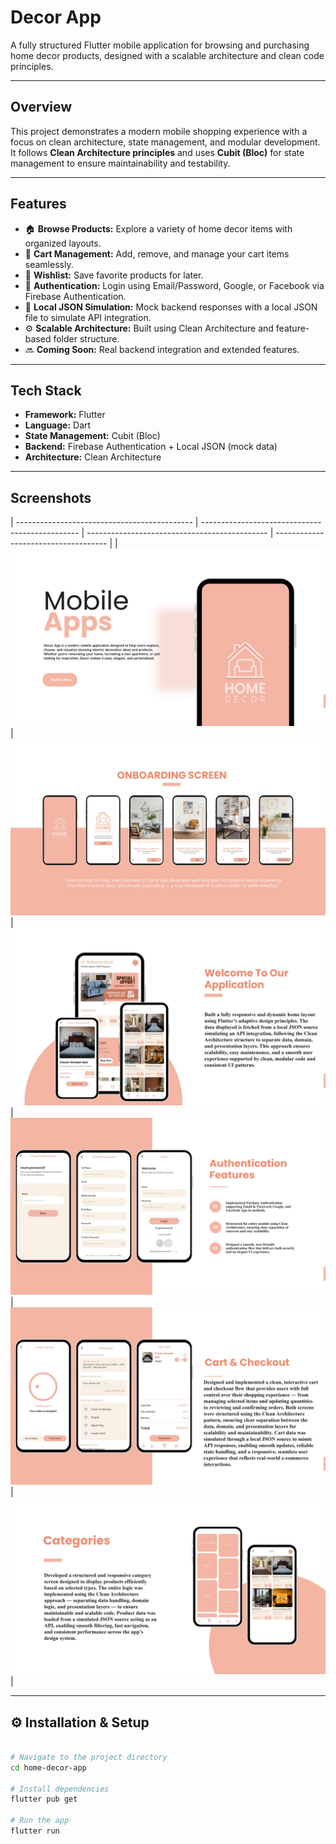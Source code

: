 # Decor App

A fully structured Flutter mobile application for browsing and purchasing home decor products, designed with a scalable architecture and clean code principles.

---

## Overview

This project demonstrates a modern mobile shopping experience with a focus on clean architecture, state management, and modular development.  
It follows **Clean Architecture principles** and uses **Cubit (Bloc)** for state management to ensure maintainability and testability.

---

## Features

- 🏠 **Browse Products:** Explore a variety of home decor items with organized layouts.
- 🛒 **Cart Management:** Add, remove, and manage your cart items seamlessly.
- 💖 **Wishlist:** Save favorite products for later.
- 🔐 **Authentication:** Login using Email/Password, Google, or Facebook via Firebase Authentication.
- 💾 **Local JSON Simulation:** Mock backend responses with a local JSON file to simulate API integration.
- ⚙️ **Scalable Architecture:** Built using Clean Architecture and feature-based folder structure.
- 🔜 **Coming Soon:** Real backend integration and extended features.

---

## Tech Stack

- **Framework:** Flutter
- **Language:** Dart
- **State Management:** Cubit (Bloc)
- **Backend:** Firebase Authentication + Local JSON (mock data)
- **Architecture:** Clean Architecture

---

## Screenshots

| -------------------------------------------- | ----------------------------------------------- | --------------------------------------------- | ------------------------------------ |
| ![Welcome Page](assets/img/screenshot/1.jpg) | ![Onboarding Page](assets/img/screenshot/2.jpg) | ![Authentcation](assets/img/screenshot/3.jpg) | ![Home](assets/img/screenshot/4.jpg) | ![Category](assets/img/screenshot/5.jpg) | ![Cart](assets/img/screenshot/6.jpg) |

---

## ⚙️ Installation & Setup

```bash

# Navigate to the project directory
cd home-decor-app

# Install dependencies
flutter pub get

# Run the app
flutter run
```
